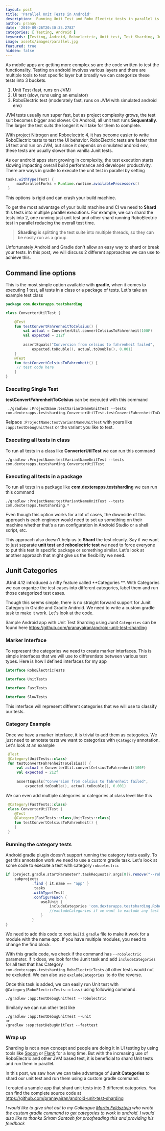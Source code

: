 ```yaml
---
layout: post
title: 'Parallel Unit Tests in Android'
description:  Running Unit Test and Robo Electric tests in parallel is hard in Android. We can simplify this by using Junit Categories and a custom gradle task. This article shows how we can shard the unit test on android using jUnit categories. 
author: pranay
date: '2019-09-26T20:30:35.278Z'
categories: [ Testing, Android ]
keywords: [Testing, Android, Roboelectric, Unit test, Test Sharding, Junit Categories]
image: assets/images/parallel.jpg
featured: true
hidden: false
---
```

As mobile apps are getting more complex so are the code written to test the functionality. Testing on android involves various layers and there are multiple tools to test specific layer but broadly we can categorize these tests into 3 buckets. 

 1. Unit Test (fast, runs on JVM)
 2. UI test (slow, runs using an emulator)
 3. RoboElectric test (moderately fast, runs on JVM with simulated android env)

JVM tests usually run super fast, but as project complexity grows, the test suit becomes bigger and slower. On Android, all unit test runs **Sequentally**. The larger the test suits the longer it will take for them to complete. 

With project [Nitrogen](https://medium.com/androiddevelopers/write-once-run-everywhere-tests-on-android-88adb2ba20c5) and Roboelectric 4, it has become easier to write RoboElectric tests to test the UI behavior. RoboElectric tests are faster than UI test and run on JVM, but since it depends on simulated android env, these tests are usually slower than vanilla Junit tests. 

As our android apps start growing in complexity, the test execution starts slowing impacting overall build performance and developer productivity.  There are ways in gradle to execute the unit test in parallel by setting 

   ``` groovy
tasks.withType(Test) {
        maxParallelForks = Runtime.runtime.availableProcessors()
    }
```

This options is rigid and can crash your build machine. 

To get the most advantage of your build machine and CI we need to **Shard** this tests into multiple parallel executions. For example, we can shard the tests into 2, one running just unit test and other shard running RoboElectric test in parallel reducing the overall test time. 

> **Sharding** is splitting the test suite into multiple threads, so they can be easily run as a group. 

Unfortunately Android and Gradle don't allow an easy way to shard or break your tests. In this post, we will discuss 2 different approaches we can use to achieve this. 

##  Command line options

This is the most simple option available with **gradle**, when it comes to executing 1 test, all tests in a class or a package of tests. 
Let's take an example test class 

```kotlin
package com.dexterapps.testsharding

class ConverterUtilTest {

    @Test
    fun testConvertFahrenheitToCelsius() {
        val actual = ConverterUtil.convertCelsiusToFahrenheit(100F)
        val expected = 212f
        
        assertEquals("Conversion from celsius to fahrenheit failed",
            expected.toDouble(), actual.toDouble(), 0.001)
    }
    @Test
    fun testConvertCelsiusToFahrenheit() {
     // test code here
    }
}
```
### Executing Single Test
**testConvertFahrenheitToCelsius**  can be executed with this command
```
 ./gradlew :ProjectName:testVariantNameUnitTest --tests com.dexterapps.testsharding.ConverterUtilTest.testConvertFahrenheitToCelsius

```
Relpace `:ProjectName:testVariantNameUnitTest` with yours like  `:app:testDebugUnitTest` or the variant you like to test.


### Executing all tests in class
To run all tests in a class like **ConverterUtilTest** we can run this command
```
./gradlew :ProjectName:testVariantNameUnitTest --tests com.dexterapps.testsharding.ConverterUtilTest
```

### Executing all tests in a package
To run all tests in a package like **com.dexterapps.testsharding** we can run this command
```
./gradlew :ProjectName:testVariantNameUnitTest --tests com.dexterapps.testsharding.*
```
Even though this option works for a lot of cases, the downside of this approach is each engineer would need to set up something on their machine whether that's a run configuration in Android Studio or a shell script, etc. 

This approach also doesn't help us to **Shard** the test cleanly.  Say if we want to just separate **unit test** and **roboelectric test**  we need to force everyone to put this test in specific package or something similar.  Let's look at another approach that might give us the flexibility we need. 

##  Junit Categories
JUnit 4.12 introduced a nifty feature called **Categories **. With Categories we can organize the test cases into different categories, label them and run those categorized test cases. 

Though this seems simple, there is no straight forward support for Junit Category in Gradle and Gradle Android. We need to write a custom gradle task to make it work. Let's look at the code. 

Sample Android app with Unit Test Sharding using Junit  `Categories` can be found here https://github.com/pranayairan/android-unit-test-sharding

### Marker Interface 
To represent the categories we need to create marker interfaces. This is simple interfaces that we will use to differentiate between various test types. Here is how I defined interfaces for my app
```kotlin
interface RoboElectricTests

interface UnitTests

interface FastTests

interface SlowTests
```
This interface will represent different categories that we will use to classify our tests. 

### Category Example
Once we have a marker interface, it is trivial to add them as categories. We just need to annotate tests we want to categorize with `@category` annotation. Let's look at an example

```kotlin
 @Test
 @Category(UnitTests::class)
 fun testConvertFahrenheitToCelsius() {
     val actual = ConverterUtil.convertCelsiusToFahrenheit(100F)
     val expected = 212f
     
     assertEquals("Conversion from celsius to fahrenheit failed",
         expected.toDouble(), actual.toDouble(), 0.001)
```
We can even add multiple categories or categories at class level like this 
```kotlin
 @Category(FastTests::class)  
 class ConverterUtilTest {
    @Test  
    @Category(FastTests::class,UnitTests::class)  
    fun testConvertCelsiusToFahrenheit() {
    }
 }
```

### Running the category tests
Android gradle plugin doesn't support running the category tests easily. To get this annotation work we need to use a custom gradle task.  Let's look at some code to execute a test with category `roboelectric`
```groovy
if (project.gradle.startParameter?.taskRequests?.args[0]?.remove("--robolectric")) {
    subprojects
            .find { it.name == "app" }
            .tasks
            .withType(Test)
            .configureEach {
                useJUnit {
                    includeCategories 'com.dexterapps.testsharding.RoboElectricTests'
                    //excludeCategories if we want to exclude any test
                }
            }
}
```
We need to add this code to root `build.gradle` file to make it work for a module with the name _app_. If you have multiple modules, you need to change the find block. 

With this gradle code, we check if the command has `--robolectric` parameter. If it does, we look for the Junit task and add `includeCategories` for all test that has Category `com.dexterapps.testsharding.RoboElectricTests` all other tests would not be excluded. We can also use `excludeCategories `to do the reverse. 

Once this task is added, we can easily run Unit test with `@Category(RoboElectricTests::class)` using following command. 
```
./gradlew :app:testDebugUnitTest --robolectric
```
Similarly we can run other test like 
```
./gradlew :app:testDebugUnitTest --unit
or
/gradlew :app:testDebugUnitTest --fasttest
```

### Wrap up

Sharding is not a new concept and people are doing it in UI testing by using tools like [Spoon](https://square.github.io/spoon/) or [Flank](https://github.com/TestArmada/flank) for a long time. But with the increasing use of RoboElectric and other JVM based test, it is beneficial to shard Unit tests and run them in parallel. 

In this post, we saw how we can take advantage of **Junit Categories** to shard our unit test and run them using a custom gradle command. 

I created a sample app that shard unit tests into 3 different categories. You can find the complete source code at https://github.com/pranayairan/android-unit-test-sharding

_I would like to give shot out to my Colleague [Martin Feldsztejn](https://github.com/martofeld) who wrote the custom gradle command to get categories to work in android. I would also like to thanks Sriram Santosh for proofreading this and providing his feedback_

